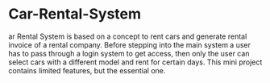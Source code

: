 # Car-Rental-System
ar Rental System is based on a concept to rent cars and generate rental invoice of a rental company. Before stepping into the main system a user has to pass through a login system to get access, then only the user can select cars with a different model and rent for certain days. This mini project contains limited features, but the essential one.
